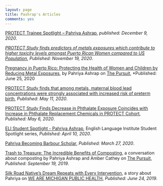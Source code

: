 ```yaml
---
layout: page
title: Pashrap's Articles
comments: yes
---
```

[PROTECT Trainee Spotlight – Pahriya Ashrap](https://web.northeastern.edu/protect/trainee-spotlight-pahriya-ashrap/), *published: December 9, 2020*.


[_PROTECT Study finds predictors of metals exposures which contribute to higher toxicity levels amongst Puerto Rican Women compared to US Population_](https://web.northeastern.edu/protect/protect-study-finds-predictors-of-metals-exposures-which-contribute-to-higher-toxicity-levels-amongst-puerto-rican-women-compared-to-us-population/), *Published: November 19, 2020*.


[Pregnancy in Puerto Rico: Protecting the Health of Women and Children by Reducing Metal Exposures](https://sph.umich.edu/pursuit/2020posts/protecting-the-health-of-women-and-children-by-reducing-metal-exposures.html), by Pahriya Ashrap on [The Pursuit](https://sph.umich.edu/pursuit/), *Published: June 25, 2020


[PROTECT Study finds that among metals, maternal blood lead concentrations were strongly associated with increased risk of preterm birth](https://web.northeastern.edu/protect/protect-study-finds-that-among-metals-maternal-blood-lead-concentrations-were-strongly-associated-with-increased-risk-of-preterm-birth/), *Published: May 11, 2020*.


[PROTECT Study Finds Decrease in Phthalate Exposure Coincides with Increase in Phthalate Replacement Chemicals in PROTECT Cohort](https://web.northeastern.edu/protect/protect-study-finds-decrease-in-phthalate-exposure-coincides-with-increase-in-phthalate-replacement-chemicals-in-protect-cohort/), *Published: May 6, 2020*.


[ELI Student Spotlight - Pahriya Ashrap](https://lsa.umich.edu/eli/news-events/all-news/studentspotlightapr20.html), English Language Institute Student Spotlight series, *Published: April 10, 2020*.


[Pahriya Becoming Barbour Scholar](https://rackham.umich.edu/discover-rackham/announcing-the-2020-2021-barbour-scholars/?fbclid=IwAR12cvAitjKg12iOUQlyB8xCiAOILzm5tm8FRLZsPMniYiComA5yjlDGsdA), *Published: March 27, 2020*.


[Trash to Treasure: The Incredible Benefits of Composting](https://sph.umich.edu/pursuit/2019posts/benefits-of-composting.html), a conversation about composting by Pahriya Ashrap and Amber Cathey on [The Pursuit](https://sph.umich.edu/pursuit/), *Published: September 19, 2019*.


[Silk Road Native’s Dream Repeats with Every Intervention](https://sph.umich.edu/stories/2019posts/pahriya-ashrap.html), a story about Pahriya on [WE ARE MICHIGAN PUBLIC HEALTH](https://sph.umich.edu/stories/), *Published: June 24, 2019*.



<!--<ul class="listing">. 
{% for post in site.posts %} 
  {% capture y %}{{post.date | date:"%Y"}}{% endcapture %} 
  {% if year != y %} 
    {% assign year = y %} 
    <li class="listing-seperator">{{ y }}</li> 
  {% endif %} 
  <li class="listing-item"> 
    <time datetime="{{ post.date | date:"%Y-%m-%d" }}">{{ post.date | date:"%Y-%m-%d" }}</time> 
    <a href="{{ site.url }}{{ post.url }}" title="{{ post.title }}">{{ post.title }}</a> 
  </li> 
{% endfor %} 
</ul> -->
